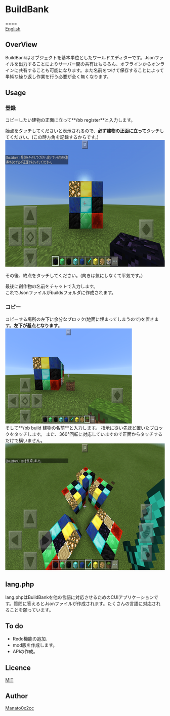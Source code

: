 # BuildBank
====  
[English](https://github.com/manato0x2cc/buildbank/blob/master/README.md)
## OverView  
BuildBankはオブジェクトを基本単位としたワールドエディターです。Jsonファイルを出力することによりサーバー間の共有はもちろん、オフラインからオンラインに共有することも可能になります。また名前をつけて保存することによって単純な繰り返し作業を行う必要が全く無くなります。

## Usage  
### 登録


コピーしたい建物の正面に立って**/bb register**と入力します。  


始点をタッチしてくださいと表示されるので、**必ず建物の正面に立って**タッチしてください。(この時方角を記録するからです。)  
<img src='https://github.com/Manato0x2cc/BuildBank/raw/master/docs/register.png' width=800px height=400px>


その後、終点をタッチしてください。(向きは気にしなくて平気です。)    


最後に創作物の名前をチャットで入力します。  
これでJsonファイルがbuildsフォルダに作成されます。  

### コピー    
コピーする場所の左下に余分なブロック(地面に埋まってしまうので)を置きます。**左下が基点となります**。
<img src='https://github.com/Manato0x2cc/BuildBank/raw/master/docs/important.png' width=400px height=300px> <br>
そして**/bb build 建物の名前**と入力します。
指示に従い先ほど置いたブロックをタッチします。
また、360°回転に対応していますので正面からタッチするだけで構いません。
<img src='https://github.com/Manato0x2cc/BuildBank/raw/master/docs/360.png' width=800px height=400px>


## lang.php
lang.phpはBuildBankを他の言語に対応させるためのCUIアプリケーションです。質問に答えるとJsonファイルが作成されます。たくさんの言語に対応されることを願っています。

## To do  
* Redo機能の追加.
* mod版を作成します。
* APIの作成。


## Licence

[MIT](https://github.com/manato0x2cc/buildbank/blob/master/LICENCE)

## Author

[Manato0x2cc](https://github.com/manato0x2cc)
